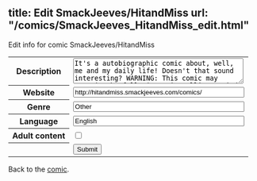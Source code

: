 title: Edit SmackJeeves/HitandMiss
url: "/comics/SmackJeeves_HitandMiss_edit.html"
---
Edit info for comic SmackJeeves/HitandMiss

<form name="comic" action="http://gaepostmail.appspot.com/comic/" method="post">
<table class="comicinfo">
<tr>
<th>Description</th><td><textarea name="description" cols="40" rows="3">It's a autobiographic comic about, well, me and my daily life! Doesn't that sound interesting? WARNING: This comic may contain the following; misspelling, weird situations, gaming, horrible puns, cats, depression, and the occasionally lovey dovey stuff. http://www.theduckwebcomics.com/Hit_and_Miss/ ^^^^^^^^^^^^^^^^^^^^^^^^^^^^^^^^^^^^^^ The link to DrunkDuck Hit and Miss!</textarea></td>
</tr>
<tr>
<th>Website</th><td><input type="text" name="url" value="http://hitandmiss.smackjeeves.com/comics/" size="40"/></td>
</tr>
<tr>
<th>Genre</th><td><input type="text" name="genre" value="Other" size="40"/></td>
</tr>
<tr>
<th>Language</th><td><input type="text" name="language" value="English" size="40"/></td>
</tr>
<tr>
<th>Adult content</th><td><input type="checkbox" name="adult" value="adult" /></td>
</tr>
<tr>
<th></th><td>
<input type="hidden" name="comic" value="SmackJeeves_HitandMiss" />
<input type="submit" name="submit" value="Submit" />
</td>
</tr>
</table>
</form>

Back to the [comic](SmackJeeves_HitandMiss.html).
